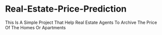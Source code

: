 # Real-Estate-Price-Prediction
This Is A Simple Project That Help Real Estate Agents To Archive The Price Of The Homes Or Apartments
